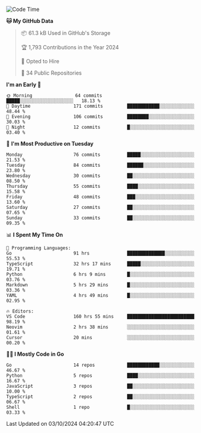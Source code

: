 <!--START_SECTION:thansetan-waka-->
![Code Time](http://img.shields.io/badge/Code%20Time-163%20hrs%2053%20mins-blue)

**🐱 My GitHub Data** 

> 📦 61.3 kB Used in GitHub's Storage 
 > 
> 🏆 1,793 Contributions in the Year 2024
 > 
> 💼 Opted to Hire
 > 
> 📜 34 Public Repositories 
 > 

**I'm an Early 🐤** 

```text
🌞 Morning                64 commits          █████░░░░░░░░░░░░░░░░░░░░   18.13 % 
🌆 Daytime                171 commits         ████████████░░░░░░░░░░░░░   48.44 % 
🌃 Evening                106 commits         ████████░░░░░░░░░░░░░░░░░   30.03 % 
🌙 Night                  12 commits          █░░░░░░░░░░░░░░░░░░░░░░░░   03.40 % 
```

📅 **I'm Most Productive on Tuesday** 

```text
Monday                   76 commits          █████░░░░░░░░░░░░░░░░░░░░   21.53 % 
Tuesday                  84 commits          ██████░░░░░░░░░░░░░░░░░░░   23.80 % 
Wednesday                30 commits          ██░░░░░░░░░░░░░░░░░░░░░░░   08.50 % 
Thursday                 55 commits          ████░░░░░░░░░░░░░░░░░░░░░   15.58 % 
Friday                   48 commits          ███░░░░░░░░░░░░░░░░░░░░░░   13.60 % 
Saturday                 27 commits          ██░░░░░░░░░░░░░░░░░░░░░░░   07.65 % 
Sunday                   33 commits          ██░░░░░░░░░░░░░░░░░░░░░░░   09.35 % 
```

📊 **I Spent My Time On** 

```text
💬 Programming Languages: 
Go                       91 hrs              ██████████████░░░░░░░░░░░   55.53 % 
TypeScript               32 hrs 17 mins      █████░░░░░░░░░░░░░░░░░░░░   19.71 % 
Python                   6 hrs 9 mins        █░░░░░░░░░░░░░░░░░░░░░░░░   03.76 % 
Markdown                 5 hrs 29 mins       █░░░░░░░░░░░░░░░░░░░░░░░░   03.36 % 
YAML                     4 hrs 49 mins       █░░░░░░░░░░░░░░░░░░░░░░░░   02.95 % 

🔥 Editors: 
VS Code                  160 hrs 55 mins     █████████████████████████   98.19 % 
Neovim                   2 hrs 38 mins       ░░░░░░░░░░░░░░░░░░░░░░░░░   01.61 % 
Cursor                   20 mins             ░░░░░░░░░░░░░░░░░░░░░░░░░   00.20 % 
```

**🧑‍💻 I Mostly Code in Go** 

```text
Go                       14 repos            ████████████░░░░░░░░░░░░░   46.67 % 
Python                   5 repos             ████░░░░░░░░░░░░░░░░░░░░░   16.67 % 
JavaScript               3 repos             ██░░░░░░░░░░░░░░░░░░░░░░░   10.00 % 
TypeScript               2 repos             ██░░░░░░░░░░░░░░░░░░░░░░░   06.67 % 
Shell                    1 repo              █░░░░░░░░░░░░░░░░░░░░░░░░   03.33 % 
```

Last Updated on 03/10/2024 04:20:47 UTC
<!--END_SECTION:thansetan-waka-->